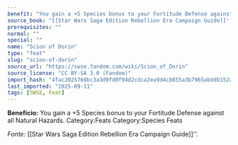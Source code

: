 ```yaml
---
benefit: "You gain a +5 Species bonus to your Fortitude Defense against all Natural Hazards. Category:Feats Category:Species Feats"
source_book: "[[Star Wars Saga Edition Rebellion Era Campaign Guide]]''"
prerequisites: ""
normal: ""
special: ""
name: "Scion of Dorin"
type: "feat"
slug: "scion-of-dorin"
source_url: "https://swse.fandom.com/wiki/Scion_of_Dorin"
source_license: "CC BY-SA 3.0 (Fandom)"
import_hash: "4fac2025768bc3a3d9fd0f94d2cdca2ea9d4cb655a3b7965abddb152aa75ef5d"
last_imported: "2025-09-11"
tags: [SWSE, Feat]
---
```

**Beneficio:** You gain a +5 Species bonus to your Fortitude Defense against all Natural Hazards. Category:Feats Category:Species Feats

*Fonte:* [[Star Wars Saga Edition Rebellion Era Campaign Guide]]''.